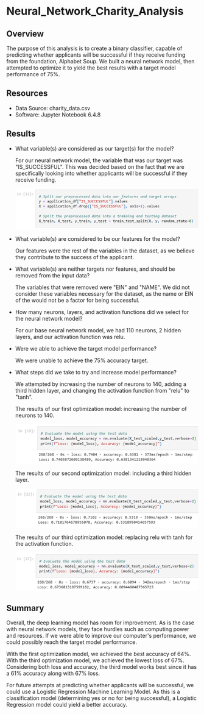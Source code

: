 # Neural_Network_Charity_Analysis
## Overview
The purpose of this analysis is to create a binary classifier, capable of predicting whether applicants will be successful if they receive funding from the foundation, Alphabet Soup. We built a neural network model, then attempted to optimize it to yield the best results with a target model performance of 75%.

## Resources
* Data Source: charity_data.csv
* Software: Jupyter Notebook 6.4.8

## Results
* What variable(s) are considered as our target(s) for the model?

    For our neural network model, the variable that was our target was "IS_SUCCESSFUL". This was decided based on the fact that we are specifically looking into whether applicants will be successful if they receive funding.

    ![Variables and Features](/assets/images/variables_features.png)

* What variable(s) are considered to be our features for the model?

    Our features were the rest of the variables in the dataset, as we believe they contribute to the success of the applicant.

* What variable(s) are neither targets nor features, and should be removed from the input data?

    The variables that were removed were "EIN" and "NAME". We did not consider these variables necessary for the dataset, as the name or EIN of the would not be a factor for being successful.

* How many neurons, layers, and activation functions did we select for the neural network model?

    For our base neural network model, we had 110 neurons, 2 hidden layers, and our activation function was relu.

* Were we able to achieve the target model performance?

    We were unable to achieve the 75% accuracy target.

* What steps did we take to try and increase model performance?

    We attempted by increasing the number of neurons to 140, adding a third hidden layer, and changing the activation function from "relu" to "tanh".

    The results of our first optimization model: increasing the number of neurons to 140.

    ![Increased Neurons](/assets/images/increased_neurons_summary.png)

    The results of our second optimization model: including a third hidden layer.

    ![Third Hidden Layer](/assets/images/third_hidden_layer_summary.png)

    The results of our third optimization model: replacing relu with tanh for the activation function.

    ![tanh Activation Model](/assets/images/tanh_model_summary.png)

## Summary
Overall, the deep learning model has room for improvement. As is the case with neural network models, they face hurdles such as computing power and resources. If we were able to improve our computer's performance, we could possibly reach the target model performance.

With the first optimization model, we achieved the best accuracy of 64%. With the third optimization model, we achieved the lowest loss of 67%. Considering both loss and accuracy, the third model works best since it has a 61% accuracy along with 67% loss.

For future attempts at predicting whether applicants will be successful, we could use a Logistic Regression Machine Learning Model. As this is a classification model (determining yes or no for being successful), a Logistic Regression model could yield a better accuracy.